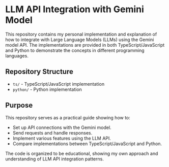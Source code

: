 # LLM API Integration with Gemini Model

This repository contains my personal implementation and explanation of how to integrate with Large Language Models (LLMs) using the Gemini model API. The implementations are provided in both TypeScript/JavaScript and Python to demonstrate the concepts in different programming languages.

## Repository Structure

- `ts/` - TypeScript/JavaScript implementation
- `python/` - Python implementation

## Purpose

This repository serves as a practical guide showing how to:
- Set up API connections with the Gemini model.
- Send requests and handle responses.
- Implement various features using the LLM API.
- Compare implementations between TypeScript/JavaScript and Python.

The code is organized to be educational, showing my own approach and understanding of LLM API integration patterns.
